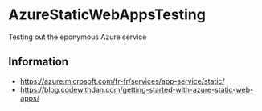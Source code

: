 # AzureStaticWebAppsTesting
Testing out the eponymous Azure service

## Information
- https://azure.microsoft.com/fr-fr/services/app-service/static/
- https://blog.codewithdan.com/getting-started-with-azure-static-web-apps/
